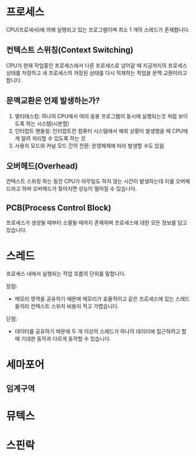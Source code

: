 # 프로세스
CPU(프로세서)에 의해 실행되고 있는 프로그램이며 최소 1 개의 스레드가 존재합니다.

## 컨텍스트 스위칭(Context Switching)
CPU가 현재 작업중인 프로세스에서 다른 프로세스로 넘어갈 때 지금까지의 프로세스 상태를 저장하고 새 프로세스의 저장된 상태를 다시 적재하는 작업을 문맥 교환이라고 합니다.

## 문맥교환은 언제 발생하는가?
1. 멀티태스킹: 하나의 CPU에서 여러 응용 프로그램이 동시에 실행되는것 처럼 보이도록 하는 시스템(시분할)
2. 인터럽트 핸들링: 인터럽트란 컴퓨터 시스템에서 예외 상황이 발생했을 때 CPU에게 알려 처리할 수 있도록 하는 것
3. 사용자 모드와 커널 모드 간의 전환: 운영체제에 따라 발생할 수도 있음

## 오버헤드(Overhead)
컨텍스트 스위칭 하는 동안 CPU가 아무일도 하지 않는 시간이 발생하는데 이를 오버헤드라고 하며 오버헤드가 잦아지면 성능이 떨어질 수 있습니다.

## PCB(Process Control Block)
프로세스가 생성될 때부터 소멸될 때까지 존재하며 프로세스에 대한 모든 정보를 담고 있습니다.

# 스레드
프로세스 내에서 실행되는 작업 흐름의 단위를 말합니다.   

장점:
- 메모리 영역을 공유하기 때문에 메모리가 효율적이고 같은 프로세스에 있는 스레드들끼리 컨텍스트 스위치 비용이 적고 가볍습니다.
 
단점:
- 데이터를 공유하기 때문에 두 개 이상의 스레드가 하나의 데이터에 접근하려고 할 때 기대한 동작과 다르게 동작할 수 있습니다. 

# 세마포어  

## 임계구역

# 뮤텍스
# 스핀락